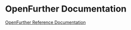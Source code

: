 OpenFurther Documentation
==========================

[OpenFurther Reference Documentation](github.com/openfurther/further-open-doc/blob/master/reference-manual.asciidoc)
